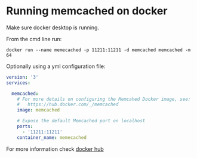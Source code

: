 # Running memcached on docker

Make sure docker desktop is running.

From the cmd line run:

`docker run --name memecached -p 11211:11211 -d memcached memcached -m 64`


Optionally using a yml configuration file:

```yml
version: '3'
services:

  memcached:
    # For more details on configuring the Memcahed Docker image, see:
    #   https://hub.docker.com/_/memcached
    image: memcached

    # Expose the default Memcached port on localhost
    ports:
      - '11211:11211'
    container_name: memecached
```

For more information check [docker hub](https://hub.docker.com/_/memcached)
